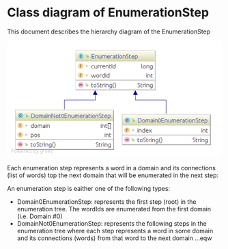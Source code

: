 # Class diagram of EnumerationStep

This document describes the hierarchy diagram of the EnumerationStep

<p align="center"> 
<img src="./resources/StorageReader/EnumerationStep_details.png" alt="Master Engine Class Diagram">
</p>

<!--
[Click here to view the class diagram in details(e.g. fields and methods)](./resources/StorageReader/EnumerationStep_details.png)
-->

Each enumeration step represents a word in a domain and its connections (list of words) top the next domain that will be enumerated in the next step:

An enumeration step is eaither one of the following types:
 + Domain0EnumerationStep: represents the first step (root) in the enumeration tree. The wordIds are enumerated from the first domain (i.e. Domain #0)
+ DomainNot0EnumerationStep: represents the following steps in the enumeration tree where each step represents a word in some domain and its connections (words) from that word to the next domain
...eqw
